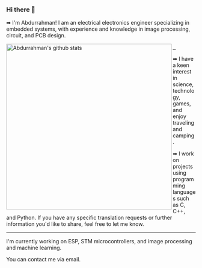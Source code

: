 ### Hi there 👋

➡ I'm Abdurrahman! I am an electrical electronics engineer specializing in embedded systems, with experience and knowledge in image processing, circuit, and PCB design.<br>

<p align="left">
  <a href="https://github.com/anuraghazra/github-readme-stats">
    <img width="440" align="left" alt="Abdurrahman's github stats" src="https://github-readme-stats.vercel.app/api?username=ilbeylia&theme=dark&show_icons=true" />
  </a>
</p>

➡ I have a keen interest in science, technology, games, and enjoy traveling and camping.<br>

➡ I work on projects using programming languages such as C, C++, and Python. If you have any specific translation requests or further information you'd like to share, feel free to let me know.<br>

---

I'm currently working on ESP, STM microcontrollers, and image processing and machine learning. 

You can contact me via email.

<!--
*ilbeylia/ilbeylia* is a ✨ special ✨ repository because its README.md (this file) appears on your GitHub profile.

Here are some ideas to get you started:

- 🔭 I’m currently working on ...
- 🌱 I’m currently learning ...
- 👯 I’m looking to collaborate on ...
- 🤔 I’m looking for help with ...
- 💬 Ask me about ...
- 📫 How to reach me: ...
- 😄 Pronouns: ...
- ⚡ Fun fact: ...
-->
